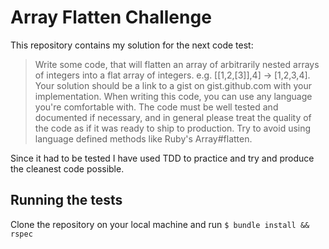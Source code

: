 # Array Flatten Challenge
This repository contains my solution for the next code test:

> Write some code, that will flatten an array of arbitrarily nested arrays of integers into a flat array of integers. e.g. [[1,2,[3]],4] -> [1,2,3,4]. 
> Your solution should be a link to a gist on gist.github.com with your implementation.
> When writing this code, you can use any language you're comfortable with. The code must be well tested and documented if necessary, and in general please treat the quality of the code as if it was ready to ship to production.
> Try to avoid using language defined methods like Ruby's Array#flatten.

Since it had to be tested I have used TDD to practice and try and produce the cleanest code possible.

## Running the tests
Clone the repository on your local machine and run `$ bundle install && rspec`
